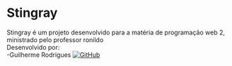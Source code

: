 <h1 color="purple">Stingray</h1> <p> Stingray é um projeto desenvolvido para a matéria de programação web 2, ministrado pelo professor ronildo <br> Desenvolvido por: <br>-Guilherme Rodrigues <a href="https://github.com/GuilhermeRodrigues2201"> <img src="https://img.shields.io/badge/-Git-333333?style=flat&logo=github" alt="GitHub"></a>  </p>
